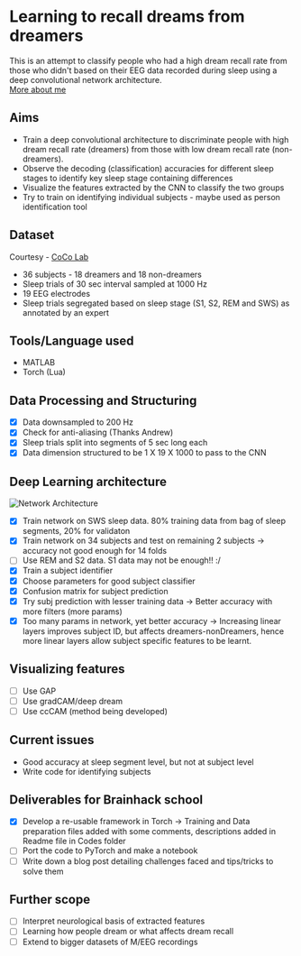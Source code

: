 # Learning to recall dreams from dreamers
This is an attempt to classify people who had a high dream recall rate from those who didn't based on their EEG data recorded during sleep using a deep convolutional network architecture. <br/>
[More about me](https://arnaghosh.github.io/)

## Aims
* Train a deep convolutional architecture to discriminate people with high dream recall rate (dreamers) from those with low dream recall rate (non-dreamers).
* Observe the decoding (classification) accuracies for different sleep stages to identify key sleep stage containing differences
* Visualize the features extracted by the CNN to classify the two groups
* Try to train on identifying individual subjects - maybe used as person identification tool

## Dataset
Courtesy - [CoCo Lab](http://www.karimjerbi.com/index.html)
* 36 subjects - 18 dreamers and 18 non-dreamers
* Sleep trials of 30 sec interval sampled at 1000 Hz
* 19 EEG electrodes
* Sleep trials segregated based on sleep stage (S1, S2, REM and SWS) as annotated by an expert

## Tools/Language used
* MATLAB
* Torch (Lua)

## Data Processing and Structuring
- [X] Data downsampled to 200 Hz
- [X] Check for anti-aliasing (Thanks Andrew)
- [X] Sleep trials split into segments of 5 sec long each
- [X] Data dimension structured to be 1 X 19 X 1000 to pass to the CNN

## Deep Learning architecture
![Network Architecture](https://github.com/mtl-brainhack-school-2018/arnaghosh/blob/master/Images/Sleep%20EEG.jpg "Modified Network Architecture")
- [X] Train network on SWS sleep data. 80% training data from bag of sleep segments, 20% for validaton
- [X] Train network on 34 subjects and test on remaining 2 subjects -> accuracy not good enough for 14 folds
- [ ] Use REM and S2 data. S1 data may not be enough!! :/
- [X] Train a subject identifier
- [X] Choose parameters for good subject classifier
- [X] Confusion matrix for subject prediction
- [X] Try subj prediction with lesser training data -> Better accuracy with more filters (more params)
- [X] Too many params in network, yet better accuracy -> Increasing linear layers improves subject ID, but affects dreamers-nonDreamers, hence more linear layers allow subject specific features to be learnt.

## Visualizing features
- [ ] Use GAP
- [ ] Use gradCAM/deep dream
- [ ] Use ccCAM (method being developed)

## Current issues
* Good accuracy at sleep segment level, but not at subject level
* Write code for identifying subjects

## Deliverables for Brainhack school
- [X] Develop a re-usable framework in Torch -> Training and Data preparation files added with some comments, descriptions added in Readme file in Codes folder
- [ ] Port the code to PyTorch and make a notebook
- [ ] Write down a blog post detailing challenges faced and tips/tricks to solve them

## Further scope
- [ ] Interpret neurological basis of extracted features
- [ ] Learning how people dream or what affects dream recall
- [ ] Extend to bigger datasets of M/EEG recordings
